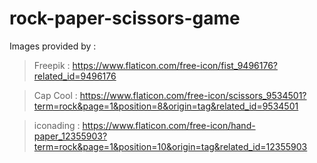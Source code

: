 # rock-paper-scissors-game

Images provided by :

>Freepik : https://www.flaticon.com/free-icon/fist_9496176?related_id=9496176

>Cap Cool : https://www.flaticon.com/free-icon/scissors_9534501?term=rock&page=1&position=8&origin=tag&related_id=9534501

>iconading : https://www.flaticon.com/free-icon/hand-paper_12355903?term=rock&page=1&position=10&origin=tag&related_id=12355903
